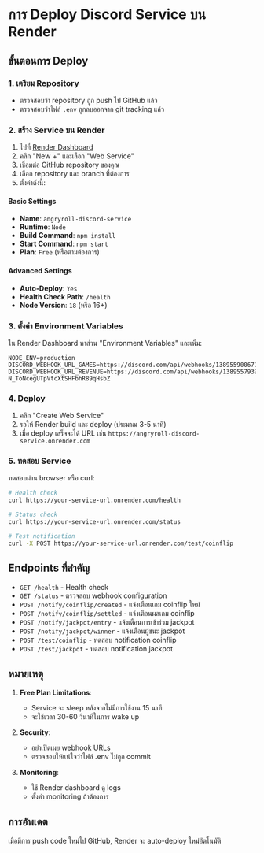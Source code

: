 # การ Deploy Discord Service บน Render

## ขั้นตอนการ Deploy

### 1. เตรียม Repository
- ตรวจสอบว่า repository ถูก push ไป GitHub แล้ว
- ตรวจสอบว่าไฟล์ `.env` ถูกลบออกจาก git tracking แล้ว

### 2. สร้าง Service บน Render

1. ไปที่ [Render Dashboard](https://dashboard.render.com/)
2. คลิก "New +" และเลือก "Web Service"
3. เชื่อมต่อ GitHub repository ของคุณ
4. เลือก repository และ branch ที่ต้องการ
5. ตั้งค่าดังนี้:

#### Basic Settings
- **Name**: `angryroll-discord-service`
- **Runtime**: `Node`
- **Build Command**: `npm install`
- **Start Command**: `npm start`
- **Plan**: `Free` (หรือตามต้องการ)

#### Advanced Settings
- **Auto-Deploy**: `Yes`
- **Health Check Path**: `/health`
- **Node Version**: `18` (หรือ 16+)

### 3. ตั้งค่า Environment Variables

ใน Render Dashboard หาส่วน "Environment Variables" และเพิ่ม:

```
NODE_ENV=production
DISCORD_WEBHOOK_URL_GAMES=https://discord.com/api/webhooks/1389559006716104867/W5_48e26uGAGUQeqpBJlWvTZ6TO1zARU9N6JTdHmcPPP8zx6E2onYPedB4ipPjtkgM6f
DISCORD_WEBHOOK_URL_REVENUE=https://discord.com/api/webhooks/1389557939781636146/j5Zfk32DQB2qCQel7QPSM7PlhulQ4LT68ntuWd-N_ToNcegUTpVtcXtSHFbhR89qHsbZ
```

### 4. Deploy

1. คลิก "Create Web Service"
2. รอให้ Render build และ deploy (ประมาณ 3-5 นาที)
3. เมื่อ deploy เสร็จจะได้ URL เช่น `https://angryroll-discord-service.onrender.com`

### 5. ทดสอบ Service

ทดสอบผ่าน browser หรือ curl:

```bash
# Health check
curl https://your-service-url.onrender.com/health

# Status check
curl https://your-service-url.onrender.com/status

# Test notification
curl -X POST https://your-service-url.onrender.com/test/coinflip
```

## Endpoints ที่สำคัญ

- `GET /health` - Health check
- `GET /status` - ตรวจสอบ webhook configuration
- `POST /notify/coinflip/created` - แจ้งเตือนเกม coinflip ใหม่
- `POST /notify/coinflip/settled` - แจ้งเตือนผลเกม coinflip
- `POST /notify/jackpot/entry` - แจ้งเตือนการเข้าร่วม jackpot
- `POST /notify/jackpot/winner` - แจ้งเตือนผู้ชนะ jackpot
- `POST /test/coinflip` - ทดสอบ notification coinflip
- `POST /test/jackpot` - ทดสอบ notification jackpot

## หมายเหตุ

1. **Free Plan Limitations**: 
   - Service จะ sleep หลังจากไม่มีการใช้งาน 15 นาที
   - จะใช้เวลา 30-60 วินาทีในการ wake up

2. **Security**: 
   - อย่าเปิดเผย webhook URLs
   - ตรวจสอบให้แน่ใจว่าไฟล์ .env ไม่ถูก commit

3. **Monitoring**: 
   - ใช้ Render dashboard ดู logs
   - ตั้งค่า monitoring ถ้าต้องการ

## การอัพเดต

เมื่อมีการ push code ใหม่ไป GitHub, Render จะ auto-deploy ใหม่อัตโนมัติ 